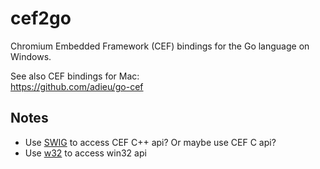 cef2go
======
Chromium Embedded Framework (CEF) bindings for the Go language on Windows.

See also CEF bindings for Mac:  
https://github.com/adieu/go-cef

Notes
-----
* Use [SWIG](http://www.swig.org/Doc2.0/Go.html) to access CEF C++ api? Or maybe use CEF C api?
* Use [w32](https://github.com/AllenDang/w32) to access win32 api
